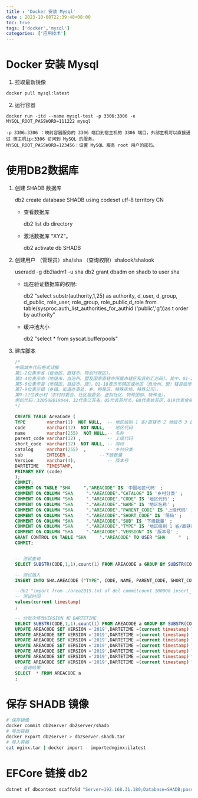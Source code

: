 ```yaml
---
title : 'Docker 安装 Mysql'
date : 2023-10-08T22:39:48+08:00
toc: true
tags: ['docker','mysql']
categories: ['应用技术']
---
```

# Docker 安装 Mysql

1. 拉取最新镜像
```shell
docker pull mysql:latest
```
2. 运行容器
```shell
docker run -itd --name mysql-test -p 3306:3306 -e MYSQL_ROOT_PASSWORD=111222 mysql
```

    -p 3306:3306 ：映射容器服务的 3306 端口到宿主机的 3306 端口，外部主机可以直接通过 宿主机ip:3306 访问到 MySQL 的服务。
    MYSQL_ROOT_PASSWORD=123456：设置 MySQL 服务 root 用户的密码。 

# 使用DB2数据库

1. 创建 SHADB 数据库 

    db2 create database SHADB using codeset utf-8 territory CN

    + 查看数据库

        db2 list db directory

    + 激活数据库 “XYZ”。
    
        db2 activate db SHADB


2. 创建用户 （管理员）sha/sha （查询权限）shalook/shalook

    useradd -g db2iadm1 -u sha
    db2 grant dbadm on shadb to user sha


    + 现在验证数据库的权限:

        db2 "select substr(authority,1,25) as authority, d_user, d_group, d_public, role_user, role_group, role_public,d_role from table(sysproc.auth_list_authorities_for_authid ('public','g'))as t order by authority"

    + 缓冲池大小

        db2 "select * from syscat.bufferpools"

3. 建库脚本

    ```sql
    /*
    中国城乡代码格式详解
    第1-2位表示省（自治区、直辖市、特别行政区）。
    第3-4位表示市（地级市、自治州、盟及国家直辖市所属市辖区和县的汇总码）。其中，01-20，51-70表示省直辖市；21-50表示地区（自治州、盟）。
    第5-6位表示县（市辖区、县级市、旗）。01-18表示市辖区或地区（自治州、盟）辖县级市；21-80表示县（旗）；81-99表示省直辖县级市。
    第7-9位表示镇（乡镇、街道办事处、乡、特殊区、特殊农场、特殊公司）。
    第9-12位表示村（农村村委会、社区居委会、虚拟社区、特殊团部、特殊连）。
    例如代码：320508019044，32代表江苏省，05代表苏州市，08代表姑苏区，019代表金阊街道，044代表养育巷社区居委会。 
    */

    CREATE TABLE AreaCode (
    TYPE        varchar(1)  NOT NULL,  -- 地区级别 1 省/直辖市 2 地级市 3 区/县/县级市 4/镇/乡/街道 5 村/社区
    code        varchar(12)  NOT NULL, -- 地区代码 
    name        varchar(255)  NOT NULL,-- 名称
    parent_code varchar(12) ,          -- 上级代码
    short_code  varchar(12)  NOT NULL, -- 简码
    catalog     varchar(255)  ,        -- 乡村分类
    sub         INTEGER ,           --下级数量
    Version     varchar(4),            -- 版本号
    DARTETIME   TIMESTAMP,
    PRIMARY KEY (code)
    );
    COMMIT;
    COMMENT ON TABLE "SHA     "."AREACODE" IS '中国地区代码' ;
    COMMENT ON COLUMN "SHA     "."AREACODE"."CATALOG" IS '乡村分类' ;
    COMMENT ON COLUMN "SHA     "."AREACODE"."CODE" IS '地区代码' ;
    COMMENT ON COLUMN "SHA     "."AREACODE"."NAME" IS '地区名称' ;
    COMMENT ON COLUMN "SHA     "."AREACODE"."PARENT_CODE" IS '上级代码' ;
    COMMENT ON COLUMN "SHA     "."AREACODE"."SHORT_CODE" IS '简码' ;
    COMMENT ON COLUMN "SHA     "."AREACODE"."SUB" IS '下级数量' ;
    COMMENT ON COLUMN "SHA     "."AREACODE"."TYPE" IS '地区级别 1 省/直辖市 2 地级市 3 区/县/县级市 4/镇/乡/街道 5 村/社区' ;
    COMMENT ON COLUMN "SHA     "."AREACODE"."VERSION" IS '版本号' ;
    GRANT CONTROL ON TABLE "SHA     "."AREACODE" TO USER "SHA     "  ;
    COMMIT;


    -- 测试查询
    SELECT SUBSTR(CODE,1,1),count(1) FROM AREACODE a GROUP BY SUBSTR(CODE,1,1) ;

    -- 测试插入
    INSERT INTO SHA.AREACODE ("TYPE", CODE, NAME, PARENT_CODE, SHORT_CODE, "CATALOG", SUB) VALUES ('1', '110000000000', '北京市', NULL, '11', NULL, 1);

    --db2 "import from ./area2019.txt of del commitcount 100000 insert_update into SHA.AREACODE ("TYPE", CODE, NAME, PARENT_CODE, SHORT_CODE, "CATALOG", SUB)"
    -- 测试时间
    values(current timestamp)
    ;

    -- 分批次修改VERSION 和 DARTETIME
    SELECT SUBSTR(CODE,1,1),count(1) FROM AREACODE a GROUP BY SUBSTR(CODE,1,1) ;
    UPDATE AREACODE SET VERSION ='2019',DARTETIME =(current timestamp) WHERE SUBSTR(CODE,1,1)='1' ;
    UPDATE AREACODE SET VERSION ='2019',DARTETIME =(current timestamp) WHERE SUBSTR(CODE,1,1)='2' ;
    UPDATE AREACODE SET VERSION ='2019',DARTETIME =(current timestamp) WHERE SUBSTR(CODE,1,1)='3' ;
    UPDATE AREACODE SET VERSION ='2019',DARTETIME =(current timestamp) WHERE SUBSTR(CODE,1,1)='4' ;
    UPDATE AREACODE SET VERSION ='2019',DARTETIME =(current timestamp) WHERE SUBSTR(CODE,1,1)='5' ;
    UPDATE AREACODE SET VERSION ='2019',DARTETIME =(current timestamp) WHERE SUBSTR(CODE,1,1)='6' ;
    UPDATE AREACODE SET VERSION ='2019',DARTETIME =(current timestamp) WHERE SUBSTR(CODE,1,1)='7' ;
    -- 查询结果
    SELECT  * FROM AREACODE a 
    ;
    ```

# 保存 SHADB 镜像

```bash
# 保存镜像
docker commit db2server db2server/shadb
# 导出容器
docker export db2server > db2server.shadb.tar
# 导入容器
cat nginx.tar | docker import - importednginx:ilatest
```

# EFCore 链接 db2
```bash
dotnet ef dbcontext scaffold "Server=192.168.31.180;Database=SHADB;password=sha;uid=sha;"  IBM.EntityFrameworkCore  
```